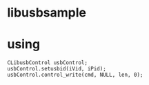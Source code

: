 # libusbsample

# using
	CLibusbControl usbControl;
	usbControl.setusbid(iVid, iPid);
	usbControl.control_write(cmd, NULL, len, 0);

